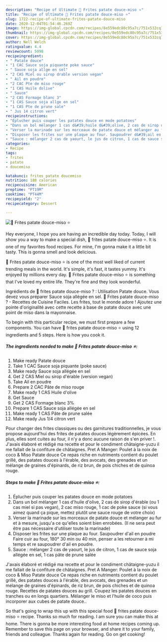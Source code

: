 ```yaml
---
description: "Recipe of Ultimate 🌺 Frites patate douce-miso ⭐"
title: "Recipe of Ultimate 🌺 Frites patate douce-miso ⭐"
slug: 1722-recipe-of-ultimate-frites-patate-douce-miso
date: 2020-12-04T01:54:46.269Z
image: https://img-global.cpcdn.com/recipes/8e559edc80c95a7c/751x532cq70/🌺-frites-patate-douce-miso-⭐-photo-principale-de-la-recette.jpg
thumbnail: https://img-global.cpcdn.com/recipes/8e559edc80c95a7c/751x532cq70/🌺-frites-patate-douce-miso-⭐-photo-principale-de-la-recette.jpg
cover: https://img-global.cpcdn.com/recipes/8e559edc80c95a7c/751x532cq70/🌺-frites-patate-douce-miso-⭐-photo-principale-de-la-recette.jpg
author: Nell Welch
ratingvalue: 4.4
reviewcount: 5098
recipeingredient:
- " Patate douce"
- "1 CAC Sauce soja piquante poke sauce"
- " Sauce soja allge en sel"
- "2 CAS Miel ou sirop drable version vegan"
- " Ail en poudre"
- "2 CAC Pte de miso rouge"
- "1 CAS Huile dolive"
- " Sauce"
- "2 CAS Formage blanc 3"
- "1 CAS Sauce soja allge en sel"
- "1 CAS Pte de prune sale"
- " Jus 14 citron vert"
recipeinstructions:
- "Éplucher puis couper les patates douce en mode potatoes"
- "Dans un bol mélanger 1 cas d&#39;huile d&#39;olive, 2 cas de sirop d&#39;érable (ou 1 cas miel si pas vegan), 2 cac miso rouge, 1 cac de poke sauce (si vous aimez quand ça pique, mettez plutôt une sauce rouge de votre choix)"
- "Verser la marinade sur les morceaux de patate douce et mélanger au fur et à mesure, jusqu&#39;a ce qu&#39;elles soient bien enrobées. (Il ne sera peut être pas nécessaire d&#39;utiliser toute la marinade)"
- "Disposer les frites sur une plaque au four. Saupoudrer d&#39;ail en poudre Faire cuir au four, 180° 30 min ou 40 min, penser a les retourner à mi temps et re saupoudrer d&#39;ail en poudre."
- "Sauce : mélanger 2 cas de yaourt, le jus de citron, 1 cas de sauce soja allégée en sel, 1 cas pâte de prune salée"
categories:
- Recipe
tags:
- frites
- patate
- doucemiso

katakunci: frites patate doucemiso 
nutrition: 188 calories
recipecuisine: American
preptime: "PT19M"
cooktime: "PT44M"
recipeyield: "2"
recipecategory: Dessert

---
```



![🌺 Frites patate douce-miso ⭐](https://img-global.cpcdn.com/recipes/8e559edc80c95a7c/751x532cq70/🌺-frites-patate-douce-miso-⭐-photo-principale-de-la-recette.jpg)

Hey everyone, I hope you are having an incredible day today. Today, I will show you a way to make a special dish, 🌺 frites patate douce-miso ⭐. It is one of my favorites food recipes. For mine, I'm gonna make it a little bit tasty. This is gonna smell and look delicious.

🌺 Frites patate douce-miso ⭐ is one of the most well liked of current trending meals in the world. It's simple, it's fast, it tastes yummy. It's enjoyed by millions every day. 🌺 Frites patate douce-miso ⭐ is something that I've loved my entire life. They're fine and they look wonderful.

Ingrédients de 🌺 frites patate douce-miso ? : Utilisation Patate douce. Vous devez vous préparer Sauce soja allégée en sel. 🌺 Frites patate douce-miso ? - Recettes de Cuisine Faciles. Les frites, tout le monde adore ! Ajoutez une pointe d&#39;originalité avec cette recette à base de patate douce avec une point de miso dans la mayonnaise.


To begin with this particular recipe, we must first prepare a few components. You can have 🌺 frites patate douce-miso ⭐ using 12 ingredients and 5 steps. Here is how you cook it.

<!--inarticleads1-->

##### The ingredients needed to make 🌺 Frites patate douce-miso ⭐:

1. Make ready  Patate douce
1. Take 1 CAC Sauce soja piquante (poke sauce)
1. Make ready  Sauce soja allégée en sel
1. Get 2 CAS Miel ou sirop d&#39;érable (version vegan)
1. Take  Ail en poudre
1. Prepare 2 CAC Pâte de miso rouge
1. Make ready 1 CAS Huile d&#39;olive
1. Get  Sauce
1. Get 2 CAS Formage blanc 3%
1. Prepare 1 CAS Sauce soja allégée en sel
1. Make ready 1 CAS Pâte de prune salée
1. Make ready  Jus 1/4 citron vert


Pour changer des frites classiques ou des garnitures traditionnelles, je vous propose aujourd&#39;hui des frites de patates douces légèrement épicées. En plus, elles sont cuites au four, il n&#39;y a donc aucune raison de s&#39;en priver !. J&#39;avais élaboré et rédigé ma recette et pour le condiment châtaigne-yuzu il me fallait de la confiture de châtaignes. Pret A Manger: Poulet à la noix de coco &amp; Miso Patate douce Ce repas riche en nutriments contient du poulet grillé, des patates douces à l&#39;érable, des avocats, des grenades et un mélange de graines d&#39;épinards, de riz brun, de pois chiches et de quinoa rouge. 

<!--inarticleads2-->

##### Steps to make 🌺 Frites patate douce-miso ⭐:

1. Éplucher puis couper les patates douce en mode potatoes
1. Dans un bol mélanger 1 cas d&#39;huile d&#39;olive, 2 cas de sirop d&#39;érable (ou 1 cas miel si pas vegan), 2 cac miso rouge, 1 cac de poke sauce (si vous aimez quand ça pique, mettez plutôt une sauce rouge de votre choix)
1. Verser la marinade sur les morceaux de patate douce et mélanger au fur et à mesure, jusqu&#39;a ce qu&#39;elles soient bien enrobées. (Il ne sera peut être pas nécessaire d&#39;utiliser toute la marinade)
1. Disposer les frites sur une plaque au four. Saupoudrer d&#39;ail en poudre Faire cuir au four, 180° 30 min ou 40 min, penser a les retourner à mi temps et re saupoudrer d&#39;ail en poudre.
1. Sauce : mélanger 2 cas de yaourt, le jus de citron, 1 cas de sauce soja allégée en sel, 1 cas pâte de prune salée


J&#39;avais élaboré et rédigé ma recette et pour le condiment châtaigne-yuzu il me fallait de la confiture de châtaignes. Pret A Manger: Poulet à la noix de coco &amp; Miso Patate douce Ce repas riche en nutriments contient du poulet grillé, des patates douces à l&#39;érable, des avocats, des grenades et un mélange de graines d&#39;épinards, de riz brun, de pois chiches et de quinoa rouge. Recettes de patates douces au grill. Coupez les patates douces en tranches ou en longs quartiers. Mélanger le miso et l&#39;huile de coco puis incorporer aux cubes de patate douce.. 

So that's going to wrap this up with this special food 🌺 frites patate douce-miso ⭐ recipe. Thanks so much for reading. I am sure you can make this at home. There is gonna be more interesting food at home recipes coming up. Remember to save this page on your browser, and share it to your family, friends and colleague. Thanks again for reading. Go on get cooking!
